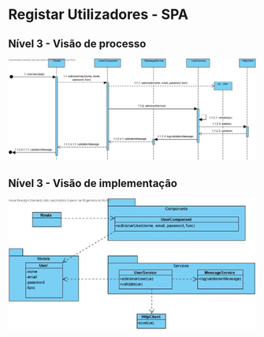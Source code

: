 # Registar Utilizadores - SPA

## Nível 3 - Visão de processo

![RegistarUtilizadores](RegistarUtilizadoresSPASD.jpg)



## Nível 3 - Visão de implementação

![RegistarUtilizadores](RegistarUtilizadoresSPACD.jpg)